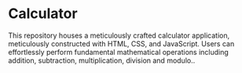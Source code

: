 # Calculator
This repository houses a meticulously crafted calculator application, meticulously constructed with HTML, CSS, and JavaScript. Users can effortlessly perform fundamental mathematical operations including addition, subtraction, multiplication, division and modulo..
